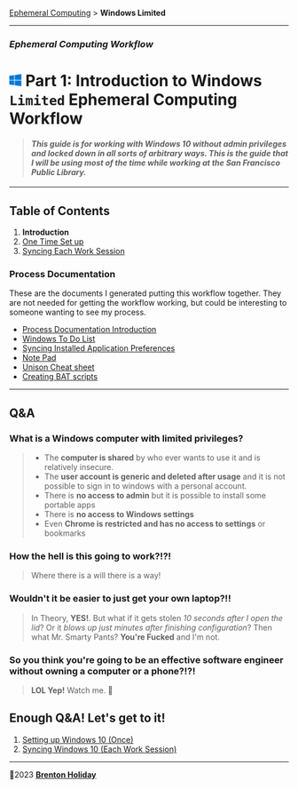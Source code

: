 [Ephemeral Computing](../../README.md) > **Windows Limited**

***

### *Ephemeral Computing Workflow*

# <img src="https://raw.githubusercontent.com/8rents/_/i/windows10-logoform.png" alt="Windows 11 Logo" style="zoom:25%;" />  **Part 1: Introduction to Windows `Limited`** Ephemeral Computing Workflow

> #### *This guide is for working with Windows 10 without admin privileges and locked down in all sorts of arbitrary ways. This is the guide that I will be using most of the time while working at the San Francisco Public Library.*

---

## Table of Contents

1. **Introduction**
2. [One Time Set up](setup.md)
3. [Syncing Each Work Session](sync.md)

### **Process Documentation**

These are the documents I generated putting this workflow together. They are not needed for getting the workflow working, but could be interesting to someone wanting to see my process.

- [Process Documentation Introduction](process/README.md)
- [Windows To Do List](process/todo.md)
- [Syncing Installed Application Preferences](process/installed-app-pref-sync.md)
- [Note Pad](process/notes.md)
- [Unison Cheat sheet](process/unison.md)
- [Creating BAT scripts](process/start-bat-development.md)

---

## Q&A

### What is a Windows computer with limited privileges?

> - The **computer is shared** by who ever wants to use it and is relatively insecure.
> - The **user account is generic and deleted after usage** and it is not possible to sign in to windows with a personal account.
> - There is **no access to admin** but it is possible to install some portable apps
> - There is **no access to Windows settings**
> - Even **Chrome is restricted and has no access to settings** or bookmarks

### How the hell is this going to work?!?!

> Where there is a will there is a way!

### Wouldn't it be easier to just get your own laptop?!!

> In Theory, **YES!**. But what if it gets stolen *10 seconds after I open the lid*? Or it *blows up just minutes after finishing configuration*? Then what Mr. Smarty Pants? **You're Fucked** and I'm not.

### So you think you're going to be an effective software engineer without owning a computer or a phone?!?!

> **LOL Yep!** Watch me. 👀

## Enough Q&A! Let's get to it!

1. [Setting up Windows 10 (Once)](setup.md)
2. [Syncing Windows 10 (Each Work Session)](sync.md)

---

🤍2023 **[Brenton Holiday](https://allmylinks.com/8rents)**
